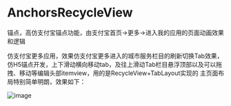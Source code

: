 # AnchorsRecycleView
锚点，高仿支付宝锚点功能，由支付宝首页->更多->进入我的应用的页面动画效果和逻辑


仿支付宝更多应用，效果仿支付宝更多进入的城市服务栏目的刷新切换Tab效果，仿H5锚点开发，上下滑动横向移动tab，及往上滑动Tab栏目悬浮顶部以及可以拖拽、移动等编辑头部itemview，用的是RecycleView+TabLayout实现的
主页面布局特别简单明朗，效果如下：


![image](https://github.com/xuancao/AnchorsRecycleView/blob/master/anchorsRecycle.gif )
